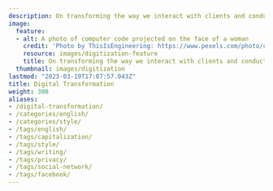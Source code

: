 ```yaml
---
description: On transforming the way we interact with clients and conduct business
image:
  feature:
  - alt: A photo of computer code projected on the face of a woman
    credit: 'Photo by ThisIsEngineering: https://www.pexels.com/photo/code-projected-over-woman-3861969/'
    resource: images/digitization-feature
    title: On transforming the way we interact with clients and conduct business
  thumbnail: images/digitization
lastmod: "2023-03-19T17:07:57.043Z"
title: Digital Transformation
weight: 300
aliases:
- /digital-transformation/
- /categories/english/
- /categories/style/
- /tags/english/
- /tags/capitalization/
- /tags/style/
- /tags/writing/
- /tags/privacy/
- /tags/social-network/
- /tags/facebook/
---
```

